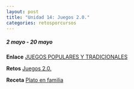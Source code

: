 ```yaml
---
layout: post
title: "Unidad 14: Juegos 2.0."
categories: retosporcursos
---
```


##### *2 mayo - 20 mayo*

**Enlace** [JUEGOS POPULARES Y TRADICIONALES](https://danieledufis.github.io/juegospopularesytradicionales/juegospopularesytradicionales)

**Retos** [Juegos 2.0.](https://danieledufis.github.io/pdfs/Juegos2.0.-retos-4.pdf)

**Receta** [Plato en familia](https://danieledufis.github.io/pdfs/RECETA%20EN%20FAMILIA.pdf)
